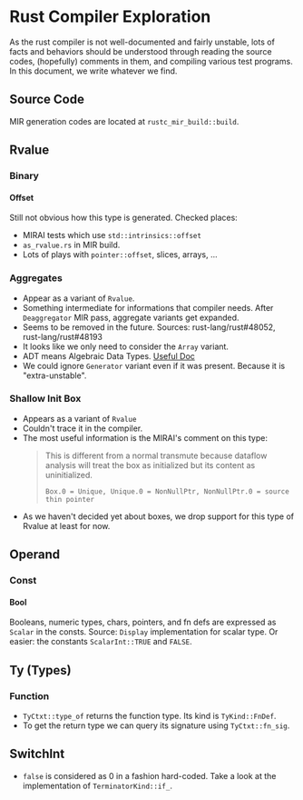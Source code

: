 # Rust Compiler Exploration
As the rust compiler is not well-documented and fairly unstable, lots of facts and behaviors should be understood through reading the source codes, (hopefully) comments in them, and compiling various test programs. In this document, we write whatever we find.

## Source Code

MIR generation codes are located at `rustc_mir_build::build`.

## Rvalue

### Binary
#### Offset
Still not obvious how this type is generated. Checked places:
- MIRAI tests which use `std::intrinsics::offset`
- `as_rvalue.rs` in MIR build.
- Lots of plays with `pointer::offset`, slices, arrays, ...

### Aggregates
- Appear as a variant of `Rvalue`.
- Something intermediate for informations that compiler needs. After `Deaggregator` MIR pass, aggregate variants get expanded.
- Seems to be removed in the future. Sources: rust-lang/rust#48052, rust-lang/rust#48193
- It looks like we only need to consider the `Array` variant.
- ADT means Algebraic Data Types. [Useful Doc](https://doc.rust-lang.org/beta/nightly-rustc/rustc_middle/ty/enum.TyKind.html#variant.Adt)
- We could ignore `Generator` variant even if it was present. Because it is "extra-unstable".

### Shallow Init Box
- Appears as a variant of `Rvalue`
- Couldn't trace it in the compiler.
- The most useful information is the MIRAI's comment on this type:
    > This is different from a normal transmute because dataflow analysis will treat the box as initialized but its content as uninitialized.
    >
    > `Box.0 = Unique, Unique.0 = NonNullPtr, NonNullPtr.0 = source thin pointer`
- As we haven't decided yet about boxes, we drop support for this type of Rvalue at least for now.

## Operand

### Const

#### Bool
Booleans, numeric types, chars, pointers, and fn defs are expressed as `Scalar` in the consts. Source: `Display` implementation for scalar type. Or easier: the constants `ScalarInt::TRUE` and `FALSE`.

## Ty (Types)

### Function
- `TyCtxt::type_of` returns the function type. Its kind is `TyKind::FnDef`.
- To get the return type we can query its signature using `TyCtxt::fn_sig`.

## SwitchInt
- `false` is considered as 0 in a fashion hard-coded. Take a look at the implementation of `TerminatorKind::if_`.